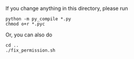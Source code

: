 If you change anything in this directory, please run

    python -m py_compile *.py
    chmod o+r *.pyc

Or, you can also do

    cd ..
    ./fix_permission.sh

